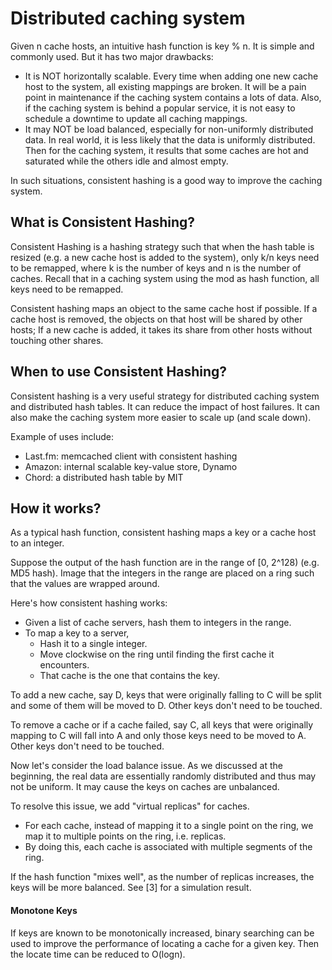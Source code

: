 # Distributed caching system

Given n cache hosts, an intuitive hash function is key % n. It is simple and commonly used. But it has two major drawbacks: 

* It is NOT horizontally scalable. Every time when adding one new cache host to the system, all existing mappings are broken. It will be a pain point in maintenance if the caching system contains a lots of data. Also, if the caching system is behind a popular service, it is not easy to schedule a downtime to update all caching mappings.
* It may NOT be load balanced, especially for non-uniformly distributed data. In real world, it is less likely that the data is uniformly distributed. Then for the caching system, it results that some caches are hot and saturated while the others idle and almost empty. 

In such situations, consistent hashing is a good way to improve the caching system.

## What is Consistent Hashing? 

Consistent Hashing is a hashing strategy such that when the hash table is resized \(e.g. a new cache host is added to the system\), only k/n keys need to be remapped, where k is the number of keys and n is the number of caches. Recall that in a caching system using the mod as hash function, all keys need to be remapped.

Consistent hashing maps an object to the same cache host if possible. If a cache host is removed, the objects on that host will be shared by other hosts; If a new cache is added, it takes its share from other hosts without touching other shares. 

## When to use Consistent Hashing? 

Consistent hashing is a very useful strategy for distributed caching system and distributed hash tables. It can reduce the impact of host failures. It can also make the caching system more easier to scale up \(and scale down\).

Example of uses include: 

* Last.fm: memcached client with consistent hashing
* Amazon: internal scalable key-value store, Dynamo
* Chord: a distributed hash table by MIT 

## How it works? 

As a typical hash function, consistent hashing maps a key or a cache host to an integer.

Suppose the output of the hash function are in the range of \[0, 2^128\) \(e.g. MD5 hash\). Image that the integers in the range are placed on a ring such that the values are wrapped around.

Here's how consistent hashing works:

* Given a list of cache servers, hash them to integers in the range.
* To map a key to a server, 
  * Hash it to a single integer.
  * Move clockwise on the ring until finding the first cache it encounters. 
  * That cache is the one that contains the key.

To add a new cache, say D, keys that were originally falling to C will be split and some of them will be moved to D. Other keys don't need to be touched.

To remove a cache or if a cache failed, say C, all keys that were originally mapping to C will fall into A and only those keys need to be moved to A. Other keys don't need to be touched.

Now let's consider the load balance issue. As we discussed at the beginning, the real data are essentially randomly distributed and thus may not be uniform. It may cause the keys on caches are unbalanced.

To resolve this issue, we add "virtual replicas" for caches.

* For each cache, instead of mapping it to a single point on the ring, we map it to multiple points on the ring, i.e. replicas.
* By doing this, each cache is associated with multiple segments of the ring.

If the hash function "mixes well", as the number of replicas increases, the keys will be more balanced. See \[3\] for a simulation result. 

#### Monotone Keys 

If keys are known to be monotonically increased, binary searching can be used to improve the performance of locating a cache for a given key. Then the locate time can be reduced to O\(logn\).

